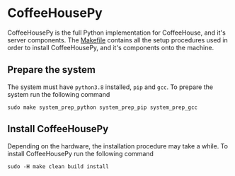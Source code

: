 # CoffeeHousePy

CoffeeHousePy is the full Python implementation for CoffeeHouse, and it's server
components. The [Makefile](Makefile) contains all the setup procedures
used in order to install CoffeeHousePy, and it's components onto the machine.


## Prepare the system

The system must have `python3.8` installed, `pip` and `gcc`. To prepare the system run
the following command

```shell
sudo make system_prep_python system_prep_pip system_prep_gcc
```


## Install CoffeeHousePy

Depending on the hardware, the installation procedure may take a while. To install
CoffeeHousePy run the following command

```shell
sudo -H make clean build install
```